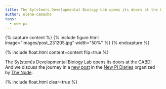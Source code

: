 ```yaml
---
title: The Sy(stem)s Developmental Biology Lab opens its doors at the CABD
author: elena-camacho
tags:
  - new pi
---
```


{% capture content %}
{% include figure.html image="images/post_231205.jpg" width="50%" %}
{% endcapture %}

{%
  include float.html
  content=content
  flip=true
%}

The Sy(stem)s Developmental Biology Lab opens its doors at the [CABD](https://www.cabd.es/en/)! And we discuss the journey in a [new post](https://thenode.biologists.com/a-homeward-bound-scientist-setting-up-a-stem-cell-research-lab-in-seville/careers/) in the [New PI Diaries](https://thenode.biologists.com/new-pi-diaries/) organized by [The Node](https://thenode.biologists.com/).

{% include float.html clear=true %}




